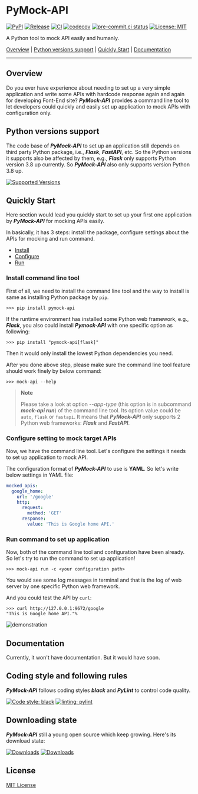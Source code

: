 # PyMock-API

[![PyPI](https://img.shields.io/pypi/v/PyMock-API?color=%23099cec&amp;label=PyPI&amp;logo=pypi&amp;logoColor=white)](https://pypi.org/project/PyMock-API)
[![Release](https://img.shields.io/github/release/Chisanan232/PyMock-API.svg?label=Release&logo=github)](https://github.com/Chisanan232/PyMock-API/releases)
[![CI](https://github.com/Chisanan232/PyMock-API/actions/workflows/ci-cd.yml/badge.svg)](https://github.com/Chisanan232/PyMock-API/actions/workflows/ci-cd.yml)
[![codecov](https://codecov.io/gh/Chisanan232/PyMock-API/branch/main/graph/badge.svg?token=r5HJxg9KhN)](https://codecov.io/gh/Chisanan232/PyMock-API)
[![pre-commit.ci status](https://results.pre-commit.ci/badge/github/Chisanan232/PyMock-API/master.svg)](https://results.pre-commit.ci/latest/github/Chisanan232/PyMock-API/master)
[![License: MIT](https://img.shields.io/badge/License-MIT-yellow.svg)](https://opensource.org/licenses/MIT)

A Python tool to mock API easily and humanly.

[Overview](#overview) | [Python versions support](#Python-versions-support) | [Quickly Start](#quickly-start) | [Documentation](#documentation)
<hr>


## Overview

Do you ever have experience about needing to set up a very simple application and write some APIs with hardcode response again and again
for developing Font-End site? **_PyMock-API_** provides a command line tool to let developers could quickly and easily set up application
to mock APIs with configuration only.


## Python versions support

The code base of **_PyMock-API_** to set up an application still depends on third party Python package, i.e., **_Flask_**, **_FastAPI_**,
etc. So the Python versions it supports also be affected by them, e.g., **_Flask_** only supports Python version 3.8 up currently. So
**_PyMock-API_** also only supports version Python 3.8 up.

[![Supported Versions](https://img.shields.io/pypi/pyversions/PyMock-API.svg?logo=python&logoColor=FBE072)](https://pypi.org/project/PyMock-API)


## Quickly Start

Here section would lead you quickly start to set up your first one application by **_PyMock-API_** for mocking APIs easily.

In basically, it has 3 steps: install the package, configure settings about the APIs for mocking and run command.

* [Install](#install-command-line-tool)
* [Configure](#configure-setting-to-mock-target-apis)
* [Run](#run-command-to-set-up-application)

### Install command line tool

First of all, we need to install the command line tool and the way to install is same as installing Python package by ``pip``.

```shell
>>> pip install pymock-api
```

If the runtime environment has installed some Python web framework, e.g., **_Flask_**, you also could install **_Pymock-API_**
with one specific option as following:

```shell
>>> pip install "pymock-api[flask]"
```

Then it would only install the lowest Python dependencies you need.

After you done above step, please make sure the command line tool feature should work finely by below command:

```shell
>>> mock-api --help
```

> **Note**
>
> Please take a look at option _--app-type_ (this option is in subcommand **_mock-api run_**) of the command line tool. Its option
> value could be ``auto``, ``flask`` or ``fastapi``. It means that **_PyMock-API_** only supports 2 Python web frameworks: **_Flask_**
> and **_FastAPI_**.

### Configure setting to mock target APIs

Now, we have the command line tool. Let's configure the settings it needs to set up application to mock API.

The configuration format of **_PyMock-API_** to use is **YAML**. So let's write below settings in YAML file:

```yaml
mocked_apis:
  google_home:
    url: '/google'
    http:
      request:
        method: 'GET'
      response:
        value: 'This is Google home API.'
```

### Run command to set up application

Now, both of the command line tool and configuration have been already. So let's try to run the command to set up application!

```shell
>>> mock-api run -c <your configuration path>
```

You would see some log messages in terminal and that is the log of web server by one specific Python web framework.

And you could test the API by ``curl``:

```shell
>>> curl http://127.0.0.1:9672/google
"This is Google home API."%
```

![demonstration](./docs/images/demonstration_pymock-api_cli.gif)

## Documentation

Currently, it won't have documentation. But it would have soon.


## Coding style and following rules

**_PyMock-API_** follows coding styles **_black_** and **_PyLint_** to control code quality.

[![Code style: black](https://img.shields.io/badge/code%20style-black-000000.svg)](https://github.com/psf/black)
[![linting: pylint](https://img.shields.io/badge/linting-pylint-yellowgreen)](https://github.com/pylint-dev/pylint)


## Downloading state

**_PyMock-API_** still a young open source which keep growing. Here's its download state:

[![Downloads](https://pepy.tech/badge/PyMock-API)](https://pepy.tech/project/PyMock-API)
[![Downloads](https://pepy.tech/badge/PyMock-API/month)](https://pepy.tech/project/PyMock-API)


## License

[MIT License](./LICENSE)
